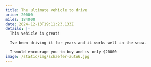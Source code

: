 ```yaml
---
title: The ultimate vehicle to drive
price: 20000
miles: 184000
date: 2024-12-13T19:11:23.133Z
details: |-
  T﻿his vehicle is great!

  I﻿ve been driving it for years and it works well in the snow.

  I﻿ would encourage you to buy and is only $20000
image: /static/img/schaefer-auto6.jpg
---
```

